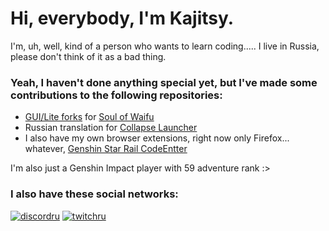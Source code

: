 # Hi, everybody, I'm Kajitsy.

I'm, uh, well, kind of a person who wants to learn coding..... I live in Russia, please don't think of it as a bad thing.


### Yeah, I haven't done anything special yet, but I've made some contributions to the following repositories:

- [GUI/Lite forks](https://github.com/Kajitsy/Soul-of-Waifu-Fork) for [Soul of Waifu](https://github.com/jofizcd/Soul-of-Waifu) 
- Russian translation for [Collapse Launcher](https://github.com/CollapseLauncher/Collapse)
 - I also have my own browser extensions, right now only Firefox... whatever, [Genshin Star Rail CodeEntter](https://github.com/Kajitsy/Genshin-Star-Rail-CodeEntter)

I'm also just a Genshin Impact player with 59 adventure rank :>

### I also have these social networks:

[![discordru](https://img.shields.io/badge/Discord-ru-515ce8.svg)](https://discord.gg/6UvYzBKCZK)
[![twitchru](https://img.shields.io/badge/Twitch-ru-9248fd.svg)](https://twitch.tv/kajitsy_)

